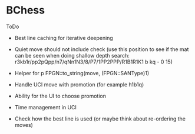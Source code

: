 #  BChess

ToDo

- Best line caching for iterative deepening
- Quiet move should not include check (use this position to see if the mat can be seen when doing shallow depth search: r3kb1r/pp2pQpp/n7/qNn1N3/8/P7/1PP2PPP/R1B1R1K1 b kq - 0 15)

- Helper for p FPGN::to_string(move, (FPGN::SANType)1)
- Handle UCI move with promotion (for example h1b1q)
- Ability for the UI to choose promotion

- Time management in UCI
- Check how the best line is used (or maybe think about re-ordering the moves)
